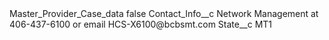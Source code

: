 <?xml version="1.0" encoding="UTF-8"?>
<CustomMetadata xmlns="http://soap.sforce.com/2006/04/metadata" xmlns:xsi="http://www.w3.org/2001/XMLSchema-instance" xmlns:xsd="http://www.w3.org/2001/XMLSchema">
    <label>Master_Provider_Case_data</label>
    <protected>false</protected>
    <values>
        <field>Contact_Info__c</field>
        <value xsi:type="xsd:string">Network Management at 406-437-6100 or email HCS-X6100@bcbsmt.com</value>
    </values>
    <values>
        <field>State__c</field>
        <value xsi:type="xsd:string">MT1</value>
    </values>
</CustomMetadata>
